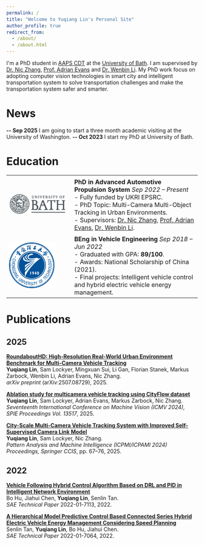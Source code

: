 ```yaml
---
permalink: /
title: "Welcome to Yuqiang Lin's Personal Site"
author_profile: true
redirect_from: 
  - /about/
  - /about.html
---
```


I'm a PhD student in [AAPS CDT](https://www.aaps-cdt.ac.uk/) at the [University of Bath](https://www.bath.ac.uk/staff/). I am supervised by [Dr. Nic Zhang](https://researchportal.bath.ac.uk/en/persons/nic-zhang), [Prof. Adrian Evans](https://people.bath.ac.uk/eesane/) and [Dr. Wenbin Li](https://wbli.me/). My PhD work focus on adopting computer vision technologies in smart city and intelligent transportation system to solve transportation challenges and make the transportation system safer and smarter.

News
======

**-- Sep 2025**  I am going to start a three month academic visiting at the University of Washington.
**-- Oct 2023**  I start my PhD at University of Bath.

Education
======

<table style="border-collapse: collapse; border: none; width:100%;">
  <tr>
    <td style="width:150px; height:150px; vertical-align:middle; border:none;">
      <img src="/images/bath.png" alt="University of Bath" style="height:120px; object-fit:contain;">
    </td>
    <td style="border:none; padding-left:15px; font-size:16px;">
      <strong>PhD in Advanced Automotive Propulsion System</strong> <em>Sep 2022 – Present</em><br>
      - Fully funded by UKRI EPSRC. <br>
      - PhD Topic: Multi-Camera Multi-Object Tracking in Urban Environments. <br>
      - Supervisors: <a href="https://researchportal.bath.ac.uk/en/persons/nic-zhang">Dr. Nic Zhang</a>, 
        <a href="https://people.bath.ac.uk/eesane/">Prof. Adrian Evans</a>, 
        <a href="https://wbli.me/">Dr. Wenbin Li</a>.  
    </td>
  </tr>

  <tr>
    <td style="width:150px; height:150px; ertical-align:middle; border:none;">
      <img src="/images/cqut.png" alt="Chongqing University of Technology" style="height:120px; object-fit:contain;">
    </td>
    <td style="border:none; padding-left:15px; font-size:16px;">
      <strong>BEng in Vehicle Engineering</strong> <em>Sep 2018 – Jun 2022</em><br>
      - Graduated with GPA: <strong>89/100</strong>. <br>
      - Awards: National Scholarship of China (2021). <br>
      - Final projects: Intelligent vehicle control and hybrid electric vehicle energy management.  
    </td>
  </tr>
</table>


Publications
======
## 2025

[**RoundaboutHD: High-Resolution Real-World Urban Environment Benchmark for Multi-Camera Vehicle Tracking**](https://arxiv.org/abs/2507.08729)  
**Yuqiang Lin**, Sam Lockyer, Mingxuan Sui, Li Gan, Florian Stanek, Markus Zarbock, Wenbin Li, Adrian Evans, Nic Zhang.  
*arXiv preprint* (arXiv:2507.08729), 2025.  

[**Ablation study for multicamera vehicle tracking using CityFlow dataset**](https://www.spiedigitallibrary.org/conference-proceedings-of-spie/13517/135170V/Ablation-study-for-multicamera-vehicle-tracking-using-CityFlow-dataset/10.1117/12.3055212.full)  
**Yuqiang Lin**, Sam Lockyer, Adrian Evans, Markus Zarbock, Nic Zhang.  
*Seventeenth International Conference on Machine Vision (ICMV 2024), SPIE Proceedings Vol. 13517*, 2025.  

[**City-Scale Multi-Camera Vehicle Tracking System with Improved Self-Supervised Camera Link Model**](https://arxiv.org/abs/2405.11345)  
**Yuqiang Lin**, Sam Lockyer, Nic Zhang.  
*Pattern Analysis and Machine Intelligence (ICPMI/ICPAMI 2024) Proceedings, Springer CCIS*, pp. 67–76, 2025.  

## 2022

[**Vehicle Following Hybrid Control Algorithm Based on DRL and PID in Intelligent Network Environment**](https://www.sae.org/publications/technical-papers/content/2022-01-7113/)  
Bo Hu, Jiahui Chen, **Yuqiang Lin**, Senlin Tan.  
*SAE Technical Paper* 2022-01-7113, 2022.  

[**A Hierarchical Model Predictive Control Based Connected Series Hybrid Electric Vehicle Energy Management Considering Speed Planning**](https://www.sae.org/publications/technical-papers/content/2022-01-7064/)  
Senlin Tan, **Yuqiang Lin**, Bo Hu, Jiahui Chen.  
*SAE Technical Paper* 2022-01-7064, 2022.  